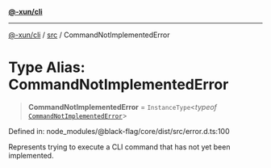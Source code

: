 [**@-xun/cli**](../../README.md)

***

[@-xun/cli](../../README.md) / [src](../README.md) / CommandNotImplementedError

# Type Alias: CommandNotImplementedError

> **CommandNotImplementedError** = `InstanceType`\<*typeof* [`CommandNotImplementedError`](../variables/CommandNotImplementedError.md)\>

Defined in: node\_modules/@black-flag/core/dist/src/error.d.ts:100

Represents trying to execute a CLI command that has not yet been implemented.
